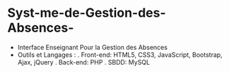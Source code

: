 # Syst-me-de-Gestion-des-Absences-

- Interface Enseignant Pour la Gestion des Absences 
-	Outils et Langages :
                       . Front-end: HTML5, CSS3, JavaScript, Bootstrap, Ajax, jQuery
                       . Back-end: PHP
                            . SBDD: MySQL
